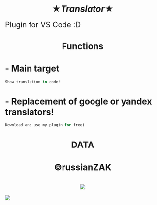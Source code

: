#    <center>  ★***Translator***★</center>

<font size="5">Plugin for VS Code :D<br>

</font> 

# <center>**Functions**</center>

# - Main target
```javascript
Show translation in code!
```
# - Replacement of google or yandex translators!


```javascript
Download and use my plugin for free)
```


# <center>**DATA**</center>
<font size="5">


</font>


# <center> ©russianZAK</center>

# <center> ![](https://i.ibb.co/myR3Y6r/Fznp-QALpexc.jpg)</center>

![](https://img.shields.io/github/release/pandao/editor.md.svg)

